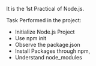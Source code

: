 It is the 1st Practical of Node.js.

Task Performed in the project:

- Initialize Node.js Project
- Use npm init
- Observe the package.json
- Install Packages through npm,
- Understand node_modules
